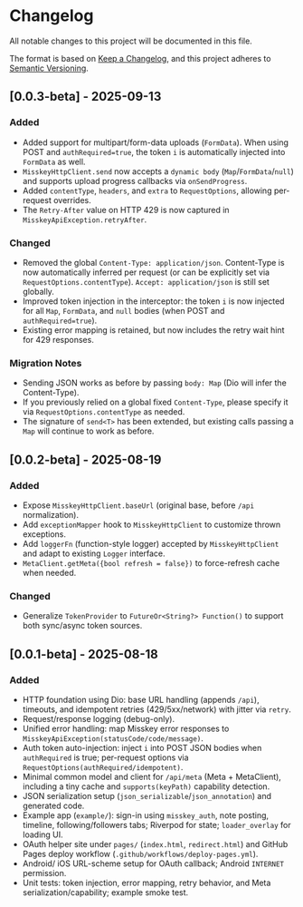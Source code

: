 # Changelog

All notable changes to this project will be documented in this file.

The format is based on [Keep a Changelog](https://keepachangelog.com/en/1.0.0/),
and this project adheres to [Semantic Versioning](https://semver.org/spec/v2.0.0.html).

## [0.0.3-beta] - 2025-09-13

### Added
- Added support for multipart/form-data uploads (`FormData`). When using POST and `authRequired=true`, the token `i` is automatically injected into `FormData` as well.
- `MisskeyHttpClient.send` now accepts a `dynamic body` (`Map`/`FormData`/`null`) and supports upload progress callbacks via `onSendProgress`.
- Added `contentType`, `headers`, and `extra` to `RequestOptions`, allowing per-request overrides.
- The `Retry-After` value on HTTP 429 is now captured in `MisskeyApiException.retryAfter`.

### Changed
- Removed the global `Content-Type: application/json`. Content-Type is now automatically inferred per request (or can be explicitly set via `RequestOptions.contentType`). `Accept: application/json` is still set globally.
- Improved token injection in the interceptor: the token `i` is now injected for all `Map`, `FormData`, and `null` bodies (when POST and `authRequired=true`).
- Existing error mapping is retained, but now includes the retry wait hint for 429 responses.

### Migration Notes
- Sending JSON works as before by passing `body: Map` (Dio will infer the Content-Type).
- If you previously relied on a global fixed `Content-Type`, please specify it via `RequestOptions.contentType` as needed.
- The signature of `send<T>` has been extended, but existing calls passing a `Map` will continue to work as before.

## [0.0.2-beta] - 2025-08-19

### Added
- Expose `MisskeyHttpClient.baseUrl` (original base, before `/api` normalization).
- Add `exceptionMapper` hook to `MisskeyHttpClient` to customize thrown exceptions.
- Add `loggerFn` (function-style logger) accepted by `MisskeyHttpClient` and adapt to existing `Logger` interface.
- `MetaClient.getMeta({bool refresh = false})` to force-refresh cache when needed.

### Changed
- Generalize `TokenProvider` to `FutureOr<String?> Function()` to support both sync/async token sources.

## [0.0.1-beta] - 2025-08-18

### Added
- HTTP foundation using Dio: base URL handling (appends `/api`), timeouts, and idempotent retries (429/5xx/network) with jitter via `retry`.
- Request/response logging (debug-only).
- Unified error handling: map Misskey error responses to `MisskeyApiException(statusCode/code/message)`.
- Auth token auto-injection: inject `i` into POST JSON bodies when `authRequired` is true; per-request options via `RequestOptions(authRequired/idempotent)`.
- Minimal common model and client for `/api/meta` (Meta + MetaClient), including a tiny cache and `supports(keyPath)` capability detection.
- JSON serialization setup (`json_serializable`/`json_annotation`) and generated code.
- Example app (`example/`): sign-in using `misskey_auth`, note posting, timeline, following/followers tabs; Riverpod for state; `loader_overlay` for loading UI.
- OAuth helper site under `pages/` (`index.html`, `redirect.html`) and GitHub Pages deploy workflow (`.github/workflows/deploy-pages.yml`).
- Android/ iOS URL-scheme setup for OAuth callback; Android `INTERNET` permission.
- Unit tests: token injection, error mapping, retry behavior, and Meta serialization/capability; example smoke test.
